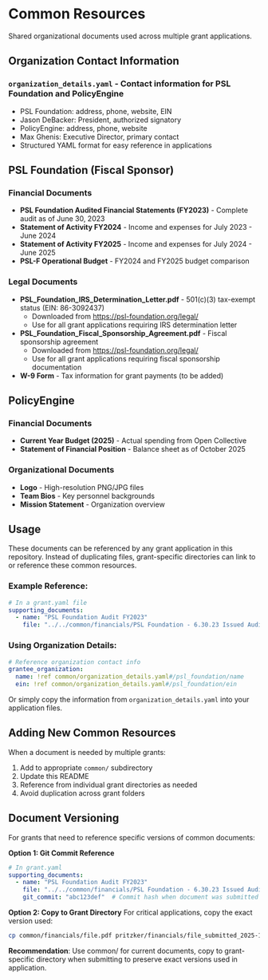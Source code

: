 # Common Resources

Shared organizational documents used across multiple grant applications.

## Organization Contact Information

### **`organization_details.yaml`** - Contact information for PSL Foundation and PolicyEngine
- PSL Foundation: address, phone, website, EIN
- Jason DeBacker: President, authorized signatory
- PolicyEngine: address, phone, website
- Max Ghenis: Executive Director, primary contact
- Structured YAML format for easy reference in applications

## PSL Foundation (Fiscal Sponsor)

### Financial Documents
- **PSL Foundation Audited Financial Statements (FY2023)** - Complete audit as of June 30, 2023
- **Statement of Activity FY2024** - Income and expenses for July 2023 - June 2024
- **Statement of Activity FY2025** - Income and expenses for July 2024 - June 2025
- **PSL-F Operational Budget** - FY2024 and FY2025 budget comparison

### Legal Documents
- **PSL_Foundation_IRS_Determination_Letter.pdf** - 501(c)(3) tax-exempt status (EIN: 86-3092437)
  - Downloaded from https://psl-foundation.org/legal/
  - Use for all grant applications requiring IRS determination letter
- **PSL_Foundation_Fiscal_Sponsorship_Agreement.pdf** - Fiscal sponsorship agreement
  - Downloaded from https://psl-foundation.org/legal/
  - Use for all grant applications requiring fiscal sponsorship documentation
- **W-9 Form** - Tax information for grant payments (to be added)

## PolicyEngine

### Financial Documents
- **Current Year Budget (2025)** - Actual spending from Open Collective
- **Statement of Financial Position** - Balance sheet as of October 2025

### Organizational Documents
- **Logo** - High-resolution PNG/JPG files
- **Team Bios** - Key personnel backgrounds
- **Mission Statement** - Organization overview

## Usage

These documents can be referenced by any grant application in this repository. Instead of duplicating files, grant-specific directories can link to or reference these common resources.

### Example Reference:
```yaml
# In a grant.yaml file
supporting_documents:
  - name: "PSL Foundation Audit FY2023"
    file: "../../common/financials/PSL Foundation - 6.30.23 Issued Audited Financial Statements (3)_compressed.pdf"
```

### Using Organization Details:
```yaml
# Reference organization contact info
grantee_organization:
  name: !ref common/organization_details.yaml#/psl_foundation/name
  ein: !ref common/organization_details.yaml#/psl_foundation/ein
```

Or simply copy the information from `organization_details.yaml` into your application files.

## Adding New Common Resources

When a document is needed by multiple grants:
1. Add to appropriate `common/` subdirectory
2. Update this README
3. Reference from individual grant directories as needed
4. Avoid duplication across grant folders

## Document Versioning

For grants that need to reference specific versions of common documents:

**Option 1: Git Commit Reference**
```yaml
# In grant.yaml
supporting_documents:
  - name: "PSL Foundation Audit FY2023"
    file: "../../common/financials/PSL Foundation - 6.30.23 Issued Audited Financial Statements (3)_compressed.pdf"
    git_commit: "abc123def"  # Commit hash when document was submitted
```

**Option 2: Copy to Grant Directory**
For critical applications, copy the exact version used:
```bash
cp common/financials/file.pdf pritzker/financials/file_submitted_2025-10-28.pdf
```

**Recommendation**: Use common/ for current documents, copy to grant-specific directory when submitting to preserve exact versions used in application.
